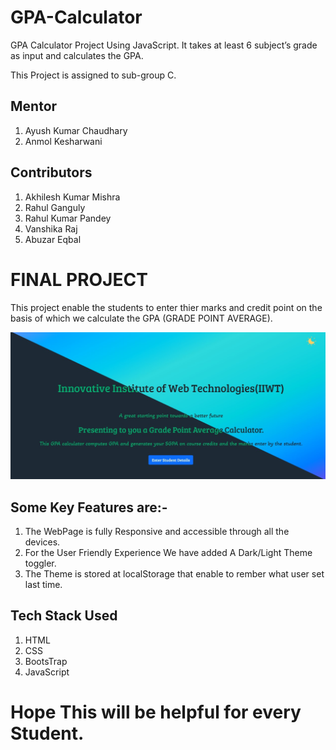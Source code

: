 # GPA-Calculator
GPA Calculator Project Using JavaScript. It takes at least 6 subject’s  grade as input and calculates the GPA.

This Project is assigned to sub-group C.

## Mentor 
1. Ayush Kumar Chaudhary
2. Anmol Kesharwani

## Contributors
1. Akhilesh Kumar Mishra
2. Rahul Ganguly 
3. Rahul Kumar Pandey 
4. Vanshika Raj 
5. Abuzar Eqbal 

# FINAL PROJECT

This project enable the students to enter thier marks and credit point on the basis of which we calculate the GPA (GRADE POINT AVERAGE). 

![alt text](/assets/front_page.jpg)

## Some Key Features are:-
1. The WebPage is fully Responsive and accessible through all the devices.
2. For the User Friendly Experience We have added A Dark/Light Theme toggler.
3. The Theme is stored at localStorage that enable to rember what user set last time.


## Tech Stack Used
1. HTML 
2. CSS
3. BootsTrap
4. JavaScript


# Hope This will be helpful for every Student.
